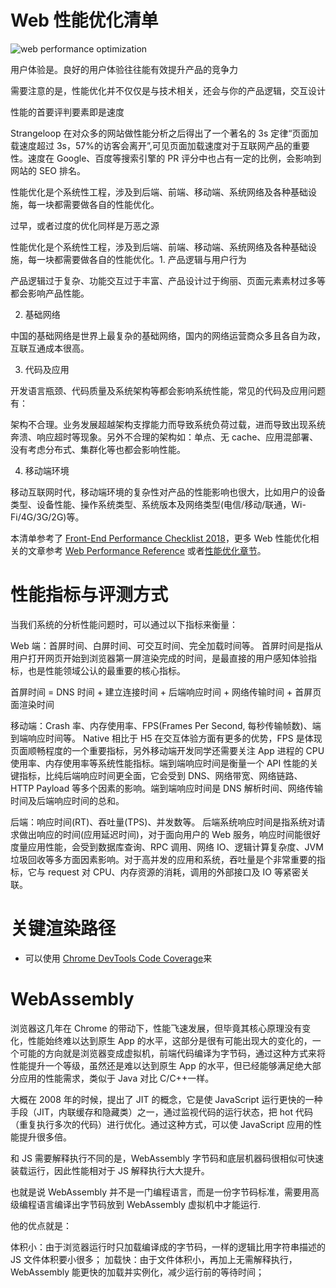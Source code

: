 

# Web 性能优化清单

![web performance optimization](https://user-images.githubusercontent.com/5803001/37599891-d1460972-2bc0-11e8-8fc8-70994c739e90.png)

用户体验是。良好的用户体验往往能有效提升产品的竞争力

需要注意的是，性能优化并不仅仅是与技术相关，还会与你的产品逻辑，交互设计

性能的首要评判要素即是速度

Strangeloop 在对众多的网站做性能分析之后得出了一个著名的 3s 定律“页面加载速度超过 3s，57%的访客会离开”,可见页面加载速度对于互联网产品的重要性。速度在 Google、百度等搜索引擎的 PR 评分中也占有一定的比例，会影响到网站的 SEO 排名。

性能优化是个系统性工程，涉及到后端、前端、移动端、系统网络及各种基础设施，每一块都需要做各自的性能优化。

过早，或者过度的优化同样是万恶之源

性能优化是个系统性工程，涉及到后端、前端、移动端、系统网络及各种基础设施，每一块都需要做各自的性能优化。1. 产品逻辑与用户行为

产品逻辑过于复杂、功能交互过于丰富、产品设计过于绚丽、页面元素素材过多等都会影响产品性能。

2. 基础网络

中国的基础网络是世界上最复杂的基础网络，国内的网络运营商众多且各自为政，互联互通成本很高。

3. 代码及应用

开发语言瓶颈、代码质量及系统架构等都会影响系统性能，常见的代码及应用问题有：

架构不合理。业务发展超越架构支撑能力而导致系统负荷过载，进而导致出现系统奔溃、响应超时等现象。另外不合理的架构如：单点、无 cache、应用混部署、没有考虑分布式、集群化等也都会影响性能。

4. 移动端环境

移动互联网时代，移动端环境的复杂性对产品的性能影响也很大，比如用户的设备类型、设备性能、操作系统类型、系统版本及网络类型(电信/移动/联通，Wi-Fi/4G/3G/2G)等。

本清单参考了 [Front-End Performance Checklist 2018](https://parg.co/UtG)，更多 Web 性能优化相关的文章参考 [Web Performance Reference]() 或者[性能优化章节]()。

# 性能指标与评测方式

当我们系统的分析性能问题时，可以通过以下指标来衡量：

Web 端：首屏时间、白屏时间、可交互时间、完全加载时间等。
首屏时间是指从用户打开网页开始到浏览器第一屏渲染完成的时间，是最直接的用户感知体验指标，也是性能领域公认的最重要的核心指标。

首屏时间 = DNS 时间 + 建立连接时间 + 后端响应时间 + 网络传输时间 + 首屏页面渲染时间

移动端：Crash 率、内存使用率、FPS(Frames Per Second, 每秒传输帧数)、端到端响应时间等。
Native 相比于 H5 在交互体验方面有更多的优势，FPS 是体现页面顺畅程度的一个重要指标，另外移动端开发同学还需要关注 App 进程的 CPU 使用率、内存使用率等系统性能指标。端到端响应时间是衡量一个 API 性能的关键指标，比纯后端响应时间更全面，它会受到 DNS、网络带宽、网络链路、HTTP Payload 等多个因素的影响。端到端响应时间是 DNS 解析时间、网络传输时间及后端响应时间的总和。

后端：响应时间(RT)、吞吐量(TPS)、并发数等。
后端系统响应时间是指系统对请求做出响应的时间(应用延迟时间)，对于面向用户的 Web 服务，响应时间能很好度量应用性能，会受到数据库查询、RPC 调用、网络 IO、逻辑计算复杂度、JVM 垃圾回收等多方面因素影响。对于高并发的应用和系统，吞吐量是个非常重要的指标，它与 request 对 CPU、内存资源的消耗，调用的外部接口及 IO 等紧密关联。

# 关键渲染路径

- 可以使用 [Chrome DevTools Code Coverage](https://parg.co/Ut6)来

# WebAssembly

浏览器这几年在 Chrome 的带动下，性能飞速发展，但毕竟其核心原理没有变化，性能始终难以达到原生 App 的水平，这部分是很有可能出现大的变化的，一个可能的方向就是浏览器变成虚拟机，前端代码编译为字节码，通过这种方式来将性能提升一个等级，虽然还是难以达到原生 App 的水平，但已经能够满足绝大部分应用的性能需求，类似于 Java 对比 C/C++一样。

大概在 2008 年的时候，提出了 JIT 的概念，它是使 JavaScript 运行更快的一种手段（JIT，内联缓存和隐藏类）之一，通过监视代码的运行状态，把 hot 代码（重复执行多次的代码）进行优化。通过这种方式，可以使 JavaScript 应用的性能提升很多倍。

和 JS 需要解释执行不同的是，WebAssembly 字节码和底层机器码很相似可快速装载运行，因此性能相对于 JS 解释执行大大提升。

也就是说 WebAssembly 并不是一门编程语言，而是一份字节码标准，需要用高级编程语言编译出字节码放到 WebAssembly 虚拟机中才能运行.

他的优点就是：

体积小：由于浏览器运行时只加载编译成的字节码，一样的逻辑比用字符串描述的 JS 文件体积要小很多；
加载快：由于文件体积小，再加上无需解释执行，WebAssembly 能更快的加载并实例化，减少运行前的等待时间；
